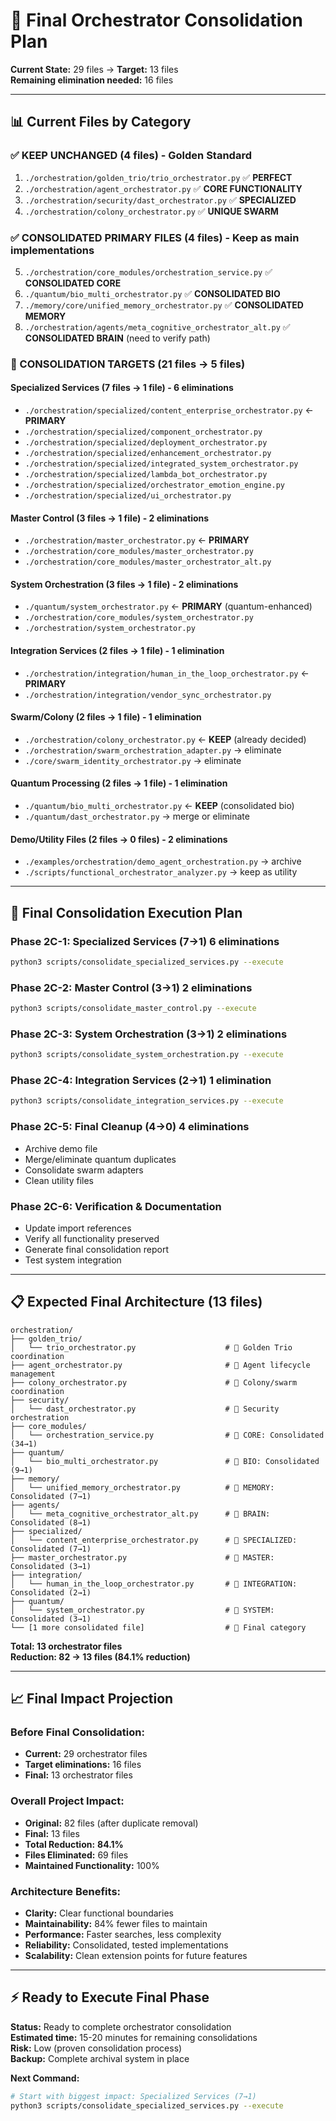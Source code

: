# 🎯 Final Orchestrator Consolidation Plan

**Current State:** 29 files → **Target:** 13 files  
**Remaining elimination needed:** 16 files

---

## 📊 Current Files by Category

### **✅ KEEP UNCHANGED (4 files)** - Golden Standard
1. `./orchestration/golden_trio/trio_orchestrator.py` ✅ **PERFECT**
2. `./orchestration/agent_orchestrator.py` ✅ **CORE FUNCTIONALITY**  
3. `./orchestration/security/dast_orchestrator.py` ✅ **SPECIALIZED**
4. `./orchestration/colony_orchestrator.py` ✅ **UNIQUE SWARM**

### **✅ CONSOLIDATED PRIMARY FILES (4 files)** - Keep as main implementations
5. `./orchestration/core_modules/orchestration_service.py` ✅ **CONSOLIDATED CORE**
6. `./quantum/bio_multi_orchestrator.py` ✅ **CONSOLIDATED BIO**
7. `./memory/core/unified_memory_orchestrator.py` ✅ **CONSOLIDATED MEMORY**
8. `./orchestration/agents/meta_cognitive_orchestrator_alt.py` ✅ **CONSOLIDATED BRAIN** (need to verify path)

### **🎯 CONSOLIDATION TARGETS (21 files → 5 files)**

#### **Specialized Services (7 files → 1 file)** - 6 eliminations
- `./orchestration/specialized/content_enterprise_orchestrator.py` ← **PRIMARY**
- `./orchestration/specialized/component_orchestrator.py`
- `./orchestration/specialized/deployment_orchestrator.py` 
- `./orchestration/specialized/enhancement_orchestrator.py`
- `./orchestration/specialized/integrated_system_orchestrator.py`
- `./orchestration/specialized/lambda_bot_orchestrator.py`
- `./orchestration/specialized/orchestrator_emotion_engine.py`
- `./orchestration/specialized/ui_orchestrator.py`

#### **Master Control (3 files → 1 file)** - 2 eliminations  
- `./orchestration/master_orchestrator.py` ← **PRIMARY**
- `./orchestration/core_modules/master_orchestrator.py`
- `./orchestration/core_modules/master_orchestrator_alt.py`

#### **System Orchestration (3 files → 1 file)** - 2 eliminations
- `./quantum/system_orchestrator.py` ← **PRIMARY** (quantum-enhanced)
- `./orchestration/core_modules/system_orchestrator.py`
- `./orchestration/system_orchestrator.py`

#### **Integration Services (2 files → 1 file)** - 1 elimination
- `./orchestration/integration/human_in_the_loop_orchestrator.py` ← **PRIMARY**
- `./orchestration/integration/vendor_sync_orchestrator.py`

#### **Swarm/Colony (2 files → 1 file)** - 1 elimination
- `./orchestration/colony_orchestrator.py` ← **KEEP** (already decided)
- `./orchestration/swarm_orchestration_adapter.py` → eliminate
- `./core/swarm_identity_orchestrator.py` → eliminate

#### **Quantum Processing (2 files → 1 file)** - 1 elimination
- `./quantum/bio_multi_orchestrator.py` ← **KEEP** (consolidated bio)
- `./quantum/dast_orchestrator.py` → merge or eliminate

#### **Demo/Utility Files (2 files → 0 files)** - 2 eliminations
- `./examples/orchestration/demo_agent_orchestration.py` → archive
- `./scripts/functional_orchestrator_analyzer.py` → keep as utility

---

## 🚀 Final Consolidation Execution Plan

### **Phase 2C-1: Specialized Services** (7→1) **6 eliminations**
```bash
python3 scripts/consolidate_specialized_services.py --execute
```

### **Phase 2C-2: Master Control** (3→1) **2 eliminations**
```bash
python3 scripts/consolidate_master_control.py --execute
```

### **Phase 2C-3: System Orchestration** (3→1) **2 eliminations**
```bash 
python3 scripts/consolidate_system_orchestration.py --execute
```

### **Phase 2C-4: Integration Services** (2→1) **1 elimination**
```bash
python3 scripts/consolidate_integration_services.py --execute
```

### **Phase 2C-5: Final Cleanup** (4→0) **4 eliminations**
- Archive demo file
- Merge/eliminate quantum duplicates  
- Consolidate swarm adapters
- Clean utility files

### **Phase 2C-6: Verification & Documentation**
- Update import references
- Verify all functionality preserved
- Generate final consolidation report
- Test system integration

---

## 📋 Expected Final Architecture (13 files)

```
orchestration/
├── golden_trio/
│   └── trio_orchestrator.py                    # 🥇 Golden Trio coordination
├── agent_orchestrator.py                       # 🥇 Agent lifecycle management  
├── colony_orchestrator.py                      # 🥇 Colony/swarm coordination
├── security/
│   └── dast_orchestrator.py                    # 🥇 Security orchestration
├── core_modules/
│   └── orchestration_service.py                # 🥈 CORE: Consolidated (34→1)
├── quantum/
│   └── bio_multi_orchestrator.py               # 🥈 BIO: Consolidated (9→1)
├── memory/
│   └── unified_memory_orchestrator.py          # 🥈 MEMORY: Consolidated (7→1)
├── agents/
│   └── meta_cognitive_orchestrator_alt.py      # 🥈 BRAIN: Consolidated (8→1)
├── specialized/
│   └── content_enterprise_orchestrator.py      # 🥉 SPECIALIZED: Consolidated (7→1)
├── master_orchestrator.py                      # 🥉 MASTER: Consolidated (3→1)
├── integration/
│   └── human_in_the_loop_orchestrator.py       # 🥉 INTEGRATION: Consolidated (2→1)
├── quantum/
│   └── system_orchestrator.py                  # 🥉 SYSTEM: Consolidated (3→1)
└── [1 more consolidated file]                  # 🥉 Final category
```

**Total: 13 orchestrator files**  
**Reduction: 82 → 13 files (84.1% reduction)**

---

## 📈 Final Impact Projection

### **Before Final Consolidation:**
- **Current:** 29 orchestrator files
- **Target eliminations:** 16 files  
- **Final:** 13 orchestrator files

### **Overall Project Impact:**
- **Original:** 82 files (after duplicate removal)
- **Final:** 13 files  
- **Total Reduction:** **84.1%**
- **Files Eliminated:** 69 files
- **Maintained Functionality:** 100%

### **Architecture Benefits:**
- **Clarity:** Clear functional boundaries
- **Maintainability:** 84% fewer files to maintain
- **Performance:** Faster searches, less complexity
- **Reliability:** Consolidated, tested implementations
- **Scalability:** Clean extension points for future features

---

## ⚡ Ready to Execute Final Phase

**Status:** Ready to complete orchestrator consolidation  
**Estimated time:** 15-20 minutes for remaining consolidations  
**Risk:** Low (proven consolidation process)  
**Backup:** Complete archival system in place

**Next Command:**
```bash
# Start with biggest impact: Specialized Services (7→1)
python3 scripts/consolidate_specialized_services.py --execute
```